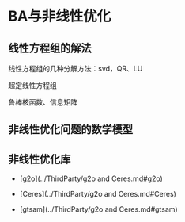 # BA与非线性优化

## 线性方程组的解法

线性方程组的几种分解方法：svd，QR、LU

超定线性方程组

鲁棒核函数、信息矩阵

## 非线性优化问题的数学模型

## 非线性优化库

- [g2o](../ThirdParty/g2o and Ceres.md#g2o)

- [Ceres](../ThirdParty/g2o and Ceres.md#Ceres)
- [gtsam](../ThirdParty/g2o and Ceres.md#gtsam)
